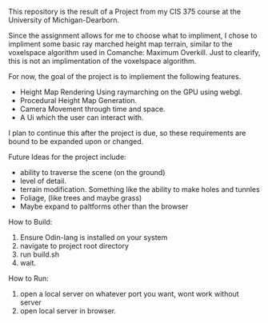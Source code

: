 This repository is the result of a Project from my CIS 375 course at the University of Michigan-Dearborn.

Since the assignment allows for me to choose what to impliment, I chose to impliment some basic
ray marched height map terrain, similar to the voxelspace algorithm used in Comanche: Maximum Overkill.
Just to clearify, this is not an implimentation of the voxelspace algorithm.

For now, the goal of the project is to impliement the following features.

 * Height Map Rendering Using raymarching on the GPU using webgl.
 * Procedural Height Map Generation.
 * Camera Movement through time and space.
 * A Ui which the user can interact with.

I plan to continue this after the project is due, so these requirements are bound to be expanded upon
or changed.

Future Ideas for the project include:

 * ability to traverse the scene (on the ground)
 * level of detail.
 * terrain modification. Something like the ability to make holes and tunnles
 * Foliage, (like trees and maybe grass)
 * Maybe expand to paltforms other than the browser

How to Build:
 1. Ensure Odin-lang is installed on your system
 2. navigate to project root directory
 3. run build.sh
 4. wait.

How to Run:
 1. open a local server on whatever port you want, wont work without server
 2. open local server in browser.

